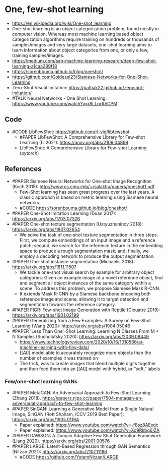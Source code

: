 # One, few-shot learning
- https://en.wikipedia.org/wiki/One-shot_learning
- One-shot learning is an object categorization problem, found mostly in computer vision. Whereas most machine learning based object categorization algorithms require training on hundreds or thousands of samples/images and very large datasets, one-shot learning aims to learn information about object categories from one, or only a few, training samples/images.
- https://medium.com/sap-machine-learning-research/deep-few-shot-learning-a1caa289f18
- https://sorenbouma.github.io/blog/oneshot/
- https://github.com/Goldesel23/Siamese-Networks-for-One-Shot-Learning
- Zero-Shot Visual Imitation: https://pathak22.github.io/zeroshot-imitation/
- #TALK Neural Networks - One Shot Learning: https://www.youtube.com/watch?v=r8LLorRACPM


## Code
- #CODE LibFewShot: https://github.com/rl-vig/libfewshot
	- #PAPER LibFewShot: A Comprehensive Library for Few-shot Learning (Li 2021): https://arxiv.org/abs/2109.04898
	- LibFewShot: A Comprehensive Library for Few-shot Learning (pytorch)

## References
- #PAPER Siamese Neural Networks for One-shot Image Recognition (Koch 2015): http://www.cs.cmu.edu/~rsalakhu/papers/oneshot1.pdf
	- Few-Shot learning has seen great progress over the last years. A classic approach is based on metric learning using Siamese neural networks.
	- #CODE https://sorenbouma.github.io/blog/oneshot/
- #PAPER One-Shot Imitation Learning (Duan 2017): https://arxiv.org/abs/1703.07326
- #PAPER One-shot texture segmentation (Ustyuzhaninov 2018): https://arxiv.org/abs/1807.02654
	- We solve the task of one-shot texture segmentation in three steps. First, we compute embeddings of an input image and a reference patch; second, we search for the reference texture in the embedding space to produce a rough segmentation mask; and, finally, we employ a decoding network to produce the output segmentation.
- #PAPER One-shot instance segmentation (Michaelis 2018): https://arxiv.org/abs/1811.11507 
	- We tackle one-shot visual search by example for arbitrary object categories: Given an example image of a novel reference object, find and segment all object instances of the same category within a scene. To address this problem, we propose Siamese Mask R-CNN. 
	- It extends Mask R-CNN by a Siamese backbone encoding both reference image and scene, allowing it to target detection and segmentation towards the reference category.
- #PAPER FIGR: Few-shot Image Generation with Reptile (Clouatre 2019): https://arxiv.org/abs/1901.02199
- #PAPER Generalizing from a Few Examples: A Survey on Few-Shot Learning (Wang 2020): https://arxiv.org/abs/1904.05046
- #PAPER 'Less Than One'-Shot Learning: Learning N Classes From M < N Samples (Sucholutsky 2020): https://arxiv.org/abs/2009.08449
	- https://www.technologyreview.com/2020/10/16/1010566/ai-machine-learning-with-tiny-data/
	- [[AI]] model able to accurately recognize more objects than the number of examples it was trained on
	- The trick, was to create images that blend multiple digits together and then feed them into an [[AI]] model with hybrid, or “soft,” labels


### Few/one-shot learning GANs 
- #PAPER MetaGAN: An Adversarial Approach to Few-Shot Learning (Zhang 2018). https://papers.nips.cc/paper/7504-metagan-an-adversarial-approach-to-few-shot-learning
- #PAPER SinGAN: Learning a Generative Model from a Single Natural Image, SinGAN (Rott Shaham, ICCV 2019 Best Paper): https://arxiv.org/abs/1905.01164 
	-  Paper explained: https://www.youtube.com/watch?v=-f8sz8AExdc 
	-  Paper explained: https://www.youtube.com/watch?v=Xc9Rkbg6IZA
- #PAPER DAWSON: A Domain Adaptive Few Shot Generation Framework (Liang 2020). https://arxiv.org/abs/2001.00576
- #PAPER LARGE: Latent-Based Regression through GAN Semantics (Nitzan 2021): https://arxiv.org/abs/2107.11186
	- #CODE https://github.com/YotamNitzan/LARGE
